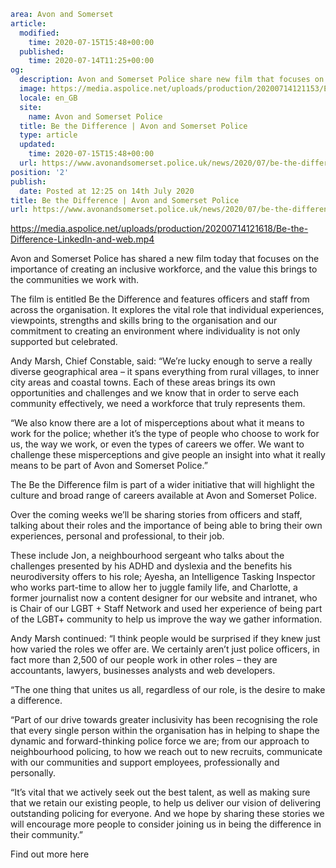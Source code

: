 ```yaml
area: Avon and Somerset
article:
  modified:
    time: 2020-07-15T15:48+00:00
  published:
    time: 2020-07-14T11:25+00:00
og:
  description: Avon and Somerset Police share new film that focuses on the importance of creating an inclusive workforce&#8230;
  image: https://media.aspolice.net/uploads/production/20200714121153/Employer-Brand-website-article-graphic.jpg
  locale: en_GB
  site:
    name: Avon and Somerset Police
  title: Be the Difference | Avon and Somerset Police
  type: article
  updated:
    time: 2020-07-15T15:48+00:00
  url: https://www.avonandsomerset.police.uk/news/2020/07/be-the-difference/
position: '2'
publish:
  date: Posted at 12:25 on 14th July 2020
title: Be the Difference | Avon and Somerset Police
url: https://www.avonandsomerset.police.uk/news/2020/07/be-the-difference/
```

https://media.aspolice.net/uploads/production/20200714121618/Be-the-Difference-LinkedIn-and-web.mp4

Avon and Somerset Police has shared a new film today that focuses on the importance of creating an inclusive workforce, and the value this brings to the communities we work with.

The film is entitled Be the Difference and features officers and staff from across the organisation. It explores the vital role that individual experiences, viewpoints, strengths and skills bring to the organisation and our commitment to creating an environment where individuality is not only supported but celebrated.

Andy Marsh, Chief Constable, said: “We’re lucky enough to serve a really diverse geographical area – it spans everything from rural villages, to inner city areas and coastal towns. Each of these areas brings its own opportunities and challenges and we know that in order to serve each community effectively, we need a workforce that truly represents them.

“We also know there are a lot of misperceptions about what it means to work for the police; whether it’s the type of people who choose to work for us, the way we work, or even the types of careers we offer. We want to challenge these misperceptions and give people an insight into what it really means to be part of Avon and Somerset Police.”

The Be the Difference film is part of a wider initiative that will highlight the culture and broad range of careers available at Avon and Somerset Police.

Over the coming weeks we’ll be sharing stories from officers and staff, talking about their roles and the importance of being able to bring their own experiences, personal and professional, to their job.

These include Jon, a neighbourhood sergeant who talks about the challenges presented by his ADHD and dyslexia and the benefits his neurodiversity offers to his role; Ayesha, an Intelligence Tasking Inspector who works part-time to allow her to juggle family life, and Charlotte, a former journalist now a content designer for our website and intranet, who is Chair of our LGBT + Staff Network and used her experience of being part of the LGBT+ community to help us improve the way we gather information.

Andy Marsh continued: “I think people would be surprised if they knew just how varied the roles we offer are. We certainly aren’t just police officers, in fact more than 2,500 of our people work in other roles – they are accountants, lawyers, businesses analysts and web developers.

“The one thing that unites us all, regardless of our role, is the desire to make a difference.

“Part of our drive towards greater inclusivity has been recognising the role that every single person within the organisation has in helping to shape the dynamic and forward-thinking police force we are; from our approach to neighbourhood policing, to how we reach out to new recruits, communicate with our communities and support employees, professionally and personally.

“It’s vital that we actively seek out the best talent, as well as making sure that we retain our existing people, to help us deliver our vision of delivering outstanding policing for everyone. And we hope by sharing these stories we will encourage more people to consider joining us in being the difference in their community.”

Find out more here
